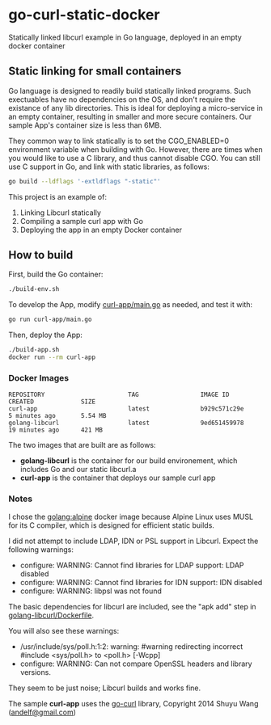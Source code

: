 # go-curl-static-docker
Statically linked libcurl example in Go language, deployed in an empty docker container

## Static linking for small containers
Go language is designed to readily build statically linked programs.  Such exectuables have no dependencies on the OS, and don't require the existance of any lib directories.  This is ideal for deploying a micro-service in an empty container, resulting in smaller and more secure containers. Our sample App's container size is less than 6MB.

They common way to link statically is to set the CGO_ENABLED=0 environment variable when building with Go.  However, there are times when you would like to use a C library, and thus cannot disable CGO.  You can still use C support in Go, and link with static libraries, as follows:
```sh
go build --ldflags '-extldflags "-static"'
```
This project is an example of:
1. Linking Libcurl statically
2. Compiling a sample curl app with Go
3. Deploying the app in an empty Docker container

## How to build
First, build the Go container:
```sh
./build-env.sh
```

To develop the App, modify [curl-app/main.go](https://raw.githubusercontent.com/DavidSantia/curl-app/main.go) as needed, and test it with:
```sh
go run curl-app/main.go
```

Then, deploy the App:
```sh
./build-app.sh
docker run --rm curl-app
```


### Docker Images
```
REPOSITORY                       TAG                 IMAGE ID            CREATED             SIZE
curl-app                         latest              b929c571c29e        5 minutes ago       5.54 MB
golang-libcurl                   latest              9ed651459978        19 minutes ago      421 MB
```
The two images that are built are as follows:
* **golang-libcurl** is the container for our build environement, which includes Go and our static libcurl.a
* **curl-app** is the container that deploys our sample curl app

### Notes
I chose the [golang:alpine](https://hub.docker.com/r/_/golang/) docker image because Alpine Linux uses MUSL for its C compiler, which is designed for efficient static builds.

I did not attempt to include LDAP, IDN or PSL support in Libcurl.  Expect the following warnings:
* configure: WARNING: Cannot find libraries for LDAP support: LDAP disabled
* configure: WARNING: Cannot find libraries for IDN support: IDN disabled
* configure: WARNING: libpsl was not found

The basic dependencies for libcurl are included, see the "apk add" step in [golang-libcurl/Dockerfile](https://raw.githubusercontent.com/DavidSantia/golang-libcurl/Dockerfile).

You will also see these warnings:
* /usr/include/sys/poll.h:1:2: warning: #warning redirecting incorrect #include <sys/poll.h> to <poll.h> [-Wcpp]
* configure: WARNING: Can not compare OpenSSL headers and library versions.

They seem to be just noise; Libcurl builds and works fine.

The sample **curl-app** uses the [go-curl](https://github.com/andelf/go-curl) library, Copyright 2014 Shuyu Wang (<andelf@gmail.com>)
